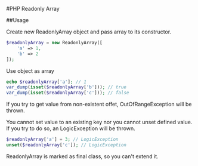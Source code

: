 #PHP Readonly Array

##Usage

Create new ReadonlyArray object and pass array to its constructor.

```php
$readonlyArray = new ReadonlyArray([
    'a' => 1,
    'b' => 2
]);
```

Use object as array

```php
echo $readonlyArray['a']; // 1
var_dump(isset($readonlyArray['b'])); // true
var_dump(isset($readonlyArray['c'])); // false
```

If you try to get value from non-existent offet, OutOfRangeException will be thrown.

You cannot set value to an existing key nor you cannot unset defined value. If you try to do so, an LogicException will be thrown.

```php
$readonlyArray['a'] = 3; // LogicException
unset($readonlyArray['c']); // LogicException
```

ReadonlyArray is marked as final class, so you can't extend it.
